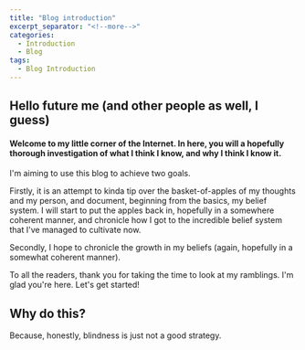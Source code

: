 ```yaml
---
title: "Blog introduction"
excerpt_separator: "<!--more-->"
categories:
  - Introduction
  - Blog
tags:
  - Blog Introduction
---
```


## Hello future me (and other people as well, I guess)

#### Welcome to my little corner of the Internet. In here, you will a hopefully thorough investigation of what I think I know, and why I think I know it.

I'm aiming to use this blog to achieve two goals.

Firstly, it is an attempt to kinda tip over the basket-of-apples of my thoughts and my person, and document, beginning from the basics, my belief system. I will start to put the apples back in, hopefully in a somewhere coherent manner, and chronicle how I got to the incredible belief system that I've managed to cultivate now.

Secondly, I hope to chronicle the growth in my beliefs (again, hopefully in a somewhat coherent manner).

To all the readers, thank you for taking the time to look at my ramblings. I'm glad you're here. Let's get started!

## Why do this?

Because, honestly, blindness is just not a good strategy.
